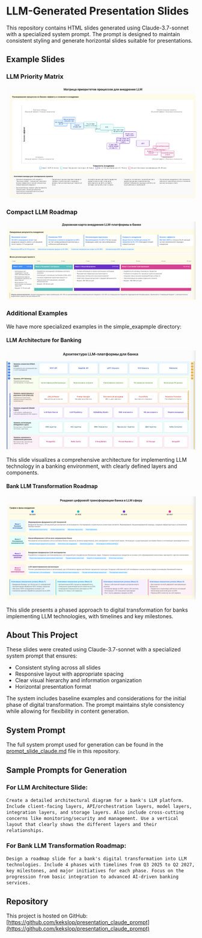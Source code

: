 # LLM-Generated Presentation Slides

This repository contains HTML slides generated using Claude-3.7-sonnet with a specialized system prompt. The prompt is designed to maintain consistent styling and generate horizontal slides suitable for presentations.

## Example Slides

### LLM Priority Matrix
![LLM Priority Matrix](llm-priority-matrix.png)

### Compact LLM Roadmap
![Compact LLM Roadmap](compact-llm-roadmap.png)

### Additional Examples

We have more specialized examples in the simple_exapmple directory:

#### LLM Architecture for Banking
![LLM Architecture](simple_exapmple/llm-architecture.png)

This slide visualizes a comprehensive architecture for implementing LLM technology in a banking environment, with clearly defined layers and components.

#### Bank LLM Transformation Roadmap
![Bank LLM Roadmap](simple_exapmple/bank-llm-roadmap.png)

This slide presents a phased approach to digital transformation for banks implementing LLM technologies, with timelines and key milestones.

## About This Project

These slides were created using Claude-3.7-sonnet with a specialized system prompt that ensures:

- Consistent styling across all slides
- Responsive layout with appropriate spacing
- Clear visual hierarchy and information organization
- Horizontal presentation format

The system includes baseline examples and considerations for the initial phase of digital transformation. The prompt maintains style consistency while allowing for flexibility in content generation.

## System Prompt

The full system prompt used for generation can be found in the [prompt_slide_claude.md](prompt_slide_claude.md) file in this repository.

## Sample Prompts for Generation

### For LLM Architecture Slide:
```
Create a detailed architectural diagram for a bank's LLM platform. Include client-facing layers, API/orchestration layers, model layers, integration layers, and storage layers. Also include cross-cutting concerns like monitoring/security and management. Use a vertical layout that clearly shows the different layers and their relationships.
```

### For Bank LLM Transformation Roadmap:
```
Design a roadmap slide for a bank's digital transformation into LLM technologies. Include 4 phases with timelines from Q3 2025 to Q2 2027, key milestones, and major initiatives for each phase. Focus on the progression from basic integration to advanced AI-driven banking services.
```

## Repository

This project is hosted on GitHub: [https://github.com/kekslop/presentation_claude_prompt](https://github.com/kekslop/presentation_claude_prompt) 